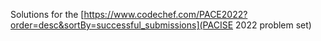 Solutions for the [https://www.codechef.com/PACE2022?order=desc&sortBy=successful_submissions](PACISE 2022 problem set)
